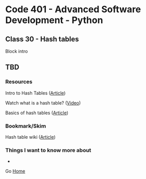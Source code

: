 # Code 401 - Advanced Software Development - Python

## Class 30 - Hash tables

Block intro

<!-- > An investment in knowledge pays the best interest. –  Benjamin Franklin -->
## TBD

### Resources

Intro to Hash Tables ([Article](https://codefellows.github.io/common_curriculum/data_structures_and_algorithms/Code_401/class-30/resources/Hashtables.html))

Watch what is a hash table? ([Video](https://www.youtube.com/watch?v=MfhjkfocRR0))

Basics of hash tables ([Article](https://www.hackerearth.com/practice/data-structures/hash-tables/basics-of-hash-tables/tutorial/))


### Bookmark/Skim

Hash table wiki ([Article](https://en.wikipedia.org/wiki/Hash_table))

### Things I want to know more about

* 

Go [Home](index.md)